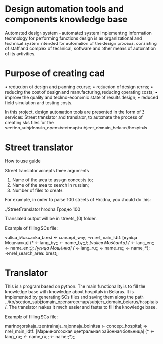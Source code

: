 # Design automation tools and components knowledge base

Automated design system - automated
system implementing information technology for performing functions design
is an organizational and technical system intended
for automation of the design process, consisting of staff and
complex of technical, software and other means of automation of its activities.

# Purpose of creating cad
• reduction of design and planning course;
• reduction of design terms;
• reducing the cost of design and manufacturing, reducing
operating costs;
• improve the quality and techno-economic state of results
design;
• reduced field simulation and testing costs.

In this project, design automation tools are presented in the form of 2 services: 
Street translator and translator, to automate the process of creating sks files for the section_subjdomain_openstreetmap/subject_domain_belarus/hospitals.

# Street translator
How to use guide

Street translator accepts three arguments
1. Name of the area to assign concepts to;
2. Name of the area to search in russian;
3. Number of files to create.

For example, in order to parse 100 streets of Hrodna, you should do this:

./StreetTranslator hrodna Гродно 100

Translated output will be in streets_{0} folder.

Example of filling SCs file:

vulica_Moscanka_brest <- concept_way;
=>nrel_main_idtf:
[вуліца Мошчанка]
(* <- lang_by;; <- name_by;;*);
[vulica Moščanka]
(* <- lang_en;; <- name_en;;*);
[улица Мощёнка]
(* <- lang_ru;; <- name_ru;; <- name;;*);
=>nrel_search_area:
brest;;

# Translator

This is a program based on python. The main functionality is to fill the knowledge base with knowledge about hospitals in Belarus.
It is implemented by generating SCs files and saving them along the path ../kb/section_subjdomain_openstreetmap/subject_domain_belarus/hospitals/. The translator makes it much easier and faster to fill the knowledge base.

Example of filling SCs file:

marinogorskaja_tsentralnaja_rajonnaja_bolnitsa <- concept_hospital;
=> nrel_main_idtf:
[Марьиногорская центральная районная больница]
(* <- lang_ru;; <- name_ru;; <- name;;*);;
